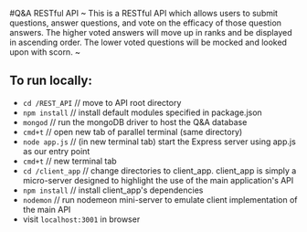 #Q&A RESTful API
~ This is a RESTful API which allows users to submit questions, answer questions, and vote on the efficacy of those question answers. The higher voted answers will move up in ranks and be displayed in ascending order. The lower voted questions will be mocked and looked upon with scorn. ~

## To run locally:
* `cd /REST_API` // move to API root directory
* `npm install` // install default modules specified in package.json
* `mongod` // run the mongoDB driver to host the Q&A database
* `cmd+t` // open new tab of parallel terminal (same directory)
* `node app.js` // (in new terminal tab) start the Express server using app.js as our entry point
* `cmd+t` // new terminal tab
* `cd /client_app` // change directories to client_app. client_app is simply a micro-server designed to highlight the use of the main application's API
* `npm install` // install client_app's dependencies 
* `nodemon` // run nodemeon mini-server to emulate client implementation of the main API
* visit `localhost:3001` in browser